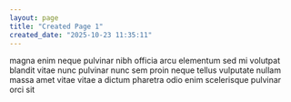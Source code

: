 ```yaml
---
layout: page
title: "Created Page 1"
created_date: "2025-10-23 11:35:11"
---
```


magna enim neque pulvinar nibh officia arcu elementum sed mi volutpat blandit vitae nunc pulvinar nunc sem proin neque tellus vulputate nullam massa amet vitae vitae a dictum pharetra odio enim scelerisque pulvinar orci sit 
